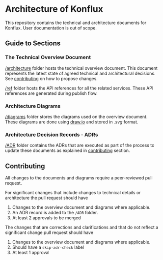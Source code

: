 # Architecture of Konflux

This repository contains the technical and architecture documents for Konflux.
User documentation is out of scope.

## Guide to Sections

### The Technical Overview Document

[/architecture](./architecture/index.md) folder hosts the technical overview document. This document represents the latest state of agreed technical and architectural decisions. See [contributing](#contributing) on how to propose changes.

[/ref](./ref/index.md) folder hosts the API references for all the related services. These API references are generated during publish flow.

### Architecture Diagrams

[/diagrams](./diagrams/) folder stores the diagrams used on the overview document. These diagrams are done using [draw.io](https://draw.io) and stored in _.svg_ format.

### Architecture Decision Records - ADRs
[/ADR](./ADR/) folder contains the ADRs that are executed as part of the process to update these documents as explained in [contributing](#contributing) section.

## Contributing

All changes to the documents and diagrams require a peer-reviewed pull request.

For significant changes that include changes to technical details or architecture the pull request should have
1. Changes to the overview document and diagrams where applicable.
2. An ADR record is added to the `/ADR` folder.
3. At least 2 approvals to be merged

The changes that are corrections and clarifications and that do not reflect a significant change pull request should have
1. Changes to the overview document and diagrams where applicable.
2. Should have a `skip-adr-check` label
3. At least 1 approval


